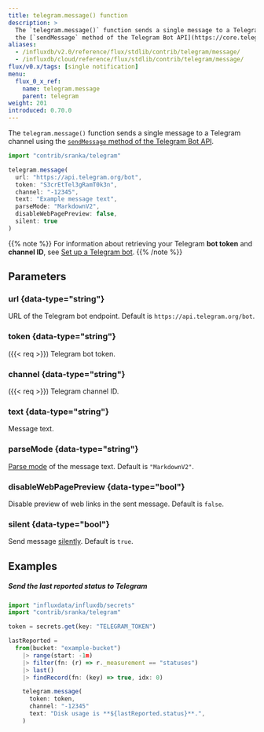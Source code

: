 ```yaml
---
title: telegram.message() function
description: >
  The `telegram.message()` function sends a single message to a Telegram channel using
  the [`sendMessage` method of the Telegram Bot API](https://core.telegram.org/bots/api#sendmessage).
aliases:
  - /influxdb/v2.0/reference/flux/stdlib/contrib/telegram/message/
  - /influxdb/cloud/reference/flux/stdlib/contrib/telegram/message/
flux/v0.x/tags: [single notification]
menu:
  flux_0_x_ref:
    name: telegram.message
    parent: telegram
weight: 201
introduced: 0.70.0
---
```


The `telegram.message()` function sends a single message to a Telegram channel using
the [`sendMessage` method of the Telegram Bot API](https://core.telegram.org/bots/api#sendmessage).

```js
import "contrib/sranka/telegram"

telegram.message(
  url: "https://api.telegram.org/bot",
  token: "S3crEtTel3gRamT0k3n",
  channel: "-12345",
  text: "Example message text",
  parseMode: "MarkdownV2",
  disableWebPagePreview: false,
  silent: true
)
```

{{% note %}}
For information about retrieving your Telegram **bot token** and **channel ID**,
see [Set up a Telegram bot](/v2.0/reference/flux/stdlib/contrib/telegram/#set-up-a-telegram-bot).
{{% /note %}}

## Parameters

### url {data-type="string"}
URL of the Telegram bot endpoint.
Default is `https://api.telegram.org/bot`.

### token {data-type="string"}
({{< req >}})
Telegram bot token.

### channel {data-type="string"}
({{< req >}})
Telegram channel ID.

### text {data-type="string"}
Message text.

### parseMode {data-type="string"}
[Parse mode](https://core.telegram.org/bots/api#formatting-options) of the message text.
Default is `"MarkdownV2"`.

### disableWebPagePreview {data-type="bool"}
Disable preview of web links in the sent message.
Default is `false`.

### silent {data-type="bool"}
Send message [silently](https://telegram.org/blog/channels-2-0#silent-messages).
Default is `true`.

## Examples

##### Send the last reported status to Telegram
```js
import "influxdata/influxdb/secrets"
import "contrib/sranka/telegram"

token = secrets.get(key: "TELEGRAM_TOKEN")

lastReported =
  from(bucket: "example-bucket")
    |> range(start: -1m)
    |> filter(fn: (r) => r._measurement == "statuses")
    |> last()
    |> findRecord(fn: (key) => true, idx: 0)

    telegram.message(
      token: token,
      channel: "-12345"
      text: "Disk usage is **${lastReported.status}**.",
    )
```
